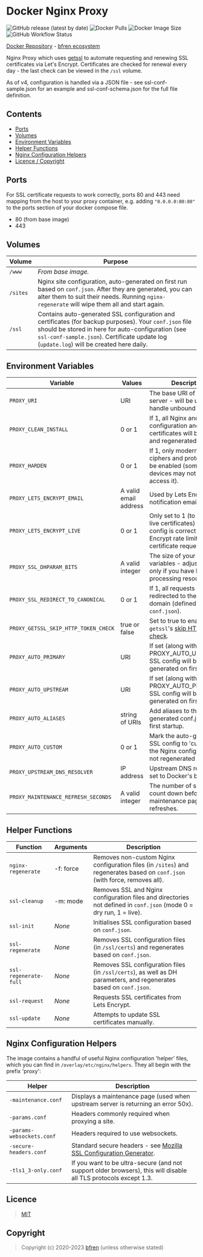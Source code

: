 # Docker Nginx Proxy

![GitHub release (latest by date)](https://img.shields.io/github/v/release/bfren/docker-nginx-proxy) ![Docker Pulls](https://img.shields.io/endpoint?url=https%3A%2F%2Fbfren.dev%2Fdocker%2Fpulls%2Fnginx-proxy) ![Docker Image Size](https://img.shields.io/endpoint?url=https%3A%2F%2Fbfren.dev%2Fdocker%2Fsize%2Fnginx-proxy) ![GitHub Workflow Status](https://img.shields.io/github/actions/workflow/status/bfren/docker-nginx-proxy/dev.yml?branch=main)

[Docker Repository](https://hub.docker.com/r/bfren/nginx-proxy) - [bfren ecosystem](https://github.com/bfren/docker)

Nginx Proxy which uses [getssl](https://github.com/srvrco/getssl) to automate requesting and renewing SSL certificates via Let's Encrypt.  Certificates are checked for renewal every day - the last check can be viewed in the `/ssl` volume.

As of v4, configuration is handled via a JSON file - see ssl-conf-sample.json for an example and ssl-conf-schema.json for the full file definition.

## Contents

* [Ports](#ports)
* [Volumes](#volumes)
* [Environment Variables](#environment-variables)
* [Helper Functions](#helper-functions)
* [Nginx Configuration Helpers](#nginx-configuration-helpers)
* [Licence / Copyright](#licence)

## Ports

For SSL certificate requests to work correctly, ports 80 and 443 need mapping from the host to your proxy container, e.g. adding `"0.0.0.0:80:80"` to the ports section of your docker compose file.

* 80 (from base image)
* 443

## Volumes

| Volume   | Purpose                                                                                                                                                                                                                                                   |
| -------- | --------------------------------------------------------------------------------------------------------------------------------------------------------------------------------------------------------------------------------------------------------- |
| `/www`   | *From base image.*                                                                                                                                                                                                                                        |
| `/sites` | Nginx site configuration, auto-generated on first run based on `conf.json`.  After they are generated, you can alter them to suit their needs.  Running `nginx-regenerate` will wipe them all and start again.                                            |
| `/ssl`   | Contains auto-generated SSL configuration and certificates (for backup purposes).  Your `conf.json` file should be stored in here for auto-configuration (see `ssl-conf-sample.json`).  Certificate update log (`update.log`) will be created here daily. |

## Environment Variables

| Variable                              | Values                | Description                                                                                                                                   | Default               |
| ------------------------------------- | --------------------- | --------------------------------------------------------------------------------------------------------------------------------------------- | --------------------- |
| `PROXY_URI`                           | URI                   | The base URI of the proxy server - will be used to handle unbound requests.                                                                   | *None* - **required** |
| `PROXY_CLEAN_INSTALL`                 | 0 or 1                | If 1, all Nginx and SSL configuration and certificates will be deleted and regenerated.                                                       | 0                     |
| `PROXY_HARDEN`                        | 0 or 1                | If 1, only modern SSL ciphers and protocols will be enabled (some older devices may not be able to access it).                                | 0                     |
| `PROXY_LETS_ENCRYPT_EMAIL`            | A valid email address | Used by Lets Encrypt for notification emails.                                                                                                 | *None* - **required** |
| `PROXY_LETS_ENCRYPT_LIVE`             | 0 or 1                | Only set to 1 (to request live certificates) when your config is correct - Lets Encrypt rate limit certificate requests.                      | 0                     |
| `PROXY_SSL_DHPARAM_BITS`              | A valid integer       | The size of your DHPARAM variables - adjust down only if you have limited processing resources.                                               | 4096                  |
| `PROXY_SSL_REDIRECT_TO_CANONICAL`     | 0 or 1                | If 1, all requests will be redirected to the primary domain (defined in `conf.json`).                                                         | 0                     |
| `PROXY_GETSSL_SKIP_HTTP_TOKEN_CHECK`  | true or false         | Set to true to enable `getssl`'s [skip HTTP token check](https://github.com/srvrco/getssl/wiki/Config-variables#skip_http_token_checkfalse).  | false                 |
| `PROXY_AUTO_PRIMARY`                  | URI                   | If set (along with PROXY_AUTO_UPSTREAM) SSL config will be generated on first startup.                                                        | *None*                |
| `PROXY_AUTO_UPSTREAM`                 | URI                   | If set (along with PROXY_AUTO_PRIMARY) SSL config will be generated on first startup.                                                         | *None*                |
| `PROXY_AUTO_ALIASES`                  | string of URIs        | Add aliases to the auto-generated conf.json on first startup.                                                                                 | *None*                |
| `PROXY_AUTO_CUSTOM`                   | 0 or 1                | Mark the auto-generated SSL config to 'custom' so the Nginx configuration is not regenerated on startup.                                      | 0                     |
| `PROXY_UPSTREAM_DNS_RESOLVER`         | IP address            | Upstream DNS resolver - set to Docker's by default.                                                                                           | 127.0.0.11            |
| `PROXY_MAINTENANCE_REFRESH_SECONDS`   | A valid integer       | The number of seconds to count down before the maintenance page auto-refreshes.                                                               | 6                     |

## Helper Functions

| Function              | Arguments | Description                                                                                                                |
| --------------------- | --------- | -------------------------------------------------------------------------------------------------------------------------- |
| `nginx-regenerate`    | -f: force | Removes non-custom Nginx configuration files (in `/sites`) and regenerates based on `conf.json` (with force, removes all). |
| `ssl-cleanup`         | -m: mode  | Removes SSL and Nginx configuration files and directories not defined in `conf.json` (mode 0 = dry run, 1 = live).         |
| `ssl-init`            | *None*    | Initialises SSL configuration based on `conf.json`.                                                                        |
| `ssl-regenerate`      | *None*    | Removes SSL configuration files (in `/ssl/certs`) and regenerates based on `conf.json`.                                    |
| `ssl-regenerate-full` | *None*    | Removes SSL configuration files (in `/ssl/certs`), as well as DH parameters, and regenerates based on `conf.json`.         |
| `ssl-request`         | *None*    | Requests SSL certificates from Lets Encrypt.                                                                               |
| `ssl-update`          | *None*    | Attempts to update SSL certificates manually.                                                                              |

## Nginx Configuration Helpers

The image contains a handful of useful Nginx configuration 'helper' files, which you can find in `/overlay/etc/nginx/helpers`.  They all begin with the prefix 'proxy':

| Helper                    | Description                                                                                                      |
| ------------------------- | ---------------------------------------------------------------------------------------------------------------- |
| `-maintenance.conf`       | Displays a maintenance page (used when upstream server is returning an error 50x).                               |
| `-params.conf`            | Headers commonly required when proxying a site.                                                                  |
| `-params-websockets.conf` | Headers required to use websockets.                                                                              |
| `-secure-headers.conf`    | Standard secure headers - see [Mozilla SSL Configuration Generator](https://ssl-config.mozilla.org/).            |
| `-tls1_3-only.conf`       | If you want to be ultra-secure (and not support older browsers), this will disable all TLS protocols except 1.3. |

## Licence

> [MIT](https://mit.bfren.dev/2020)

## Copyright

> Copyright (c) 2020-2023 [bfren](https://bfren.dev) (unless otherwise stated)
